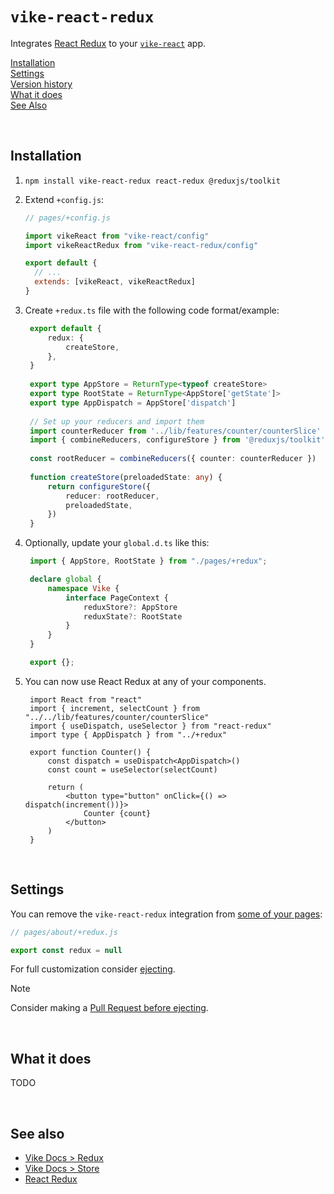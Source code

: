 # `vike-react-redux`

Integrates [React Redux](https://react-redux.js.org) to your [`vike-react`](https://vike.dev/vike-react) app.

[Installation](#installation)  
[Settings](#settings)  
[Version history](https://github.com/vikejs/vike-react/blob/main/packages/vike-react-redux/CHANGELOG.md)  
[What it does](#what-it-does)  
[See Also](#see-also)  

<br/>

## Installation

1. `npm install vike-react-redux react-redux @reduxjs/toolkit`
2. Extend `+config.js`:
   ```js
   // pages/+config.js

   import vikeReact from "vike-react/config"
   import vikeReactRedux from "vike-react-redux/config"

   export default {
     // ...
     extends: [vikeReact, vikeReactRedux]
   }
   ```

3. Create `+redux.ts` file with the following code format/example:
   ```ts
    export default {
        redux: {
            createStore,
        },
    }
    
    export type AppStore = ReturnType<typeof createStore>
    export type RootState = ReturnType<AppStore['getState']>
    export type AppDispatch = AppStore['dispatch']
    
    // Set up your reducers and import them
    import counterReducer from '../lib/features/counter/counterSlice'
    import { combineReducers, configureStore } from '@reduxjs/toolkit'
    
    const rootReducer = combineReducers({ counter: counterReducer })
    
    function createStore(preloadedState: any) {
        return configureStore({
            reducer: rootReducer,
            preloadedState,
        })
    }
   ```

4. Optionally, update your `global.d.ts` like this:
   ```ts
    import { AppStore, RootState } from "./pages/+redux";

    declare global {
        namespace Vike {
            interface PageContext {
                reduxStore?: AppStore
                reduxState?: RootState
            }
        }
    }

    export {};
   ```

5. You can now use React Redux at any of your components.
   ```tsx
    import React from "react"
    import { increment, selectCount } from "../../lib/features/counter/counterSlice"
    import { useDispatch, useSelector } from "react-redux"
    import type { AppDispatch } from "../+redux"

    export function Counter() {
        const dispatch = useDispatch<AppDispatch>()
        const count = useSelector(selectCount)

        return (
            <button type="button" onClick={() => dispatch(increment())}>
                Counter {count}
            </button>
        )
    }
   ```

<br/>

## Settings
You can remove the `vike-react-redux` integration from [some of your pages](https://vike.dev/config#inheritance):

```js
// pages/about/+redux.js

export const redux = null
```

For full customization consider [ejecting](https://vike.dev/eject).

> [!NOTE]
> Consider making a [Pull Request before ejecting](https://vike.dev/eject#when-to-eject).

<br/>

## What it does
TODO

<br/>

## See also
- [Vike Docs > Redux](https://vike.dev/redux)
- [Vike Docs > Store](https://vike.dev/store)
- [React Redux](https://react-redux.js.org)